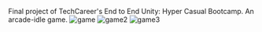 Final project of TechCareer's End to End Unity: Hyper Casual Bootcamp.
An arcade-idle game.
![game](https://github.com/mthnblgn/ArcadeIdle/assets/35637941/e4a7eca2-ebab-4da8-b971-aea2e1c62cf2)
![game2](https://github.com/mthnblgn/ArcadeIdle/assets/35637941/5bd3c1da-d1f0-4022-bc0a-8979fb25915f)
![game3](https://github.com/mthnblgn/ArcadeIdle/assets/35637941/06f1fd63-9baf-4334-82b1-3acb9b091fa3)
